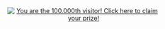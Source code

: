 <div align="center" style="padding: 5rem">
  <a href="https://youtu.be/dQw4w9WgXcQ">
    <img src="https://i.pinimg.com/600x315/25/a4/f6/25a4f6e6dadce86400c07d89130cd175.jpg" alt="You are the 100.000th visitor! Click here to claim your prize!">
  </a>
</div>
